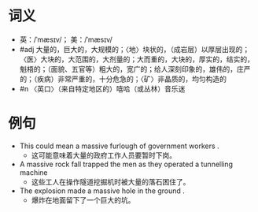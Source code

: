 # 词义
- 英：/ˈmæsɪv/； 美：/ˈmæsɪv/
- #adj 大量的，巨大的，大规模的；〈地〉块状的，（成岩层）以厚层出现的；〈医〉大块的，大范围的，大剂量的；大而重的，大块的，厚实的，结实的，魁梧的；（面貌、五官等）粗大的，宽广的；给人深刻印象的，雄伟的，庄严的；（疾病）非常严重的，十分危急的；〈矿〉非晶质的，均匀构造的
- #n 〈英口〉（来自特定地区的）嘻哈（或丛林）音乐迷
# 例句
- This could mean a massive furlough of government workers .
	- 这可能意味着大量的政府工作人员要暂时下岗。
- A massive rock fall trapped the men as they operated a tunnelling machine
	- 这些工人在操作隧道挖掘机时被大量的落石困住了。
- The explosion made a massive hole in the ground .
	- 爆炸在地面留下了一个巨大的坑。
